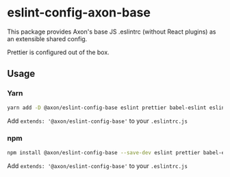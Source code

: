 # eslint-config-axon-base

This package provides Axon's base JS .eslintrc (without React plugins) as an extensible shared config.

Prettier is configured out of the box.

## Usage

### Yarn

```bash
yarn add -D @axon/eslint-config-base eslint prettier babel-eslint eslint-plugin-import eslint-plugin-prettier
```

Add `extends: '@axon/eslint-config-base'` to your `.eslintrc.js`


### npm

```bash
npm install @axon/eslint-config-base --save-dev eslint prettier babel-eslint eslint-plugin-import eslint-plugin-prettier
```

Add `extends: '@axon/eslint-config-base'` to your `.eslintrc.js`
